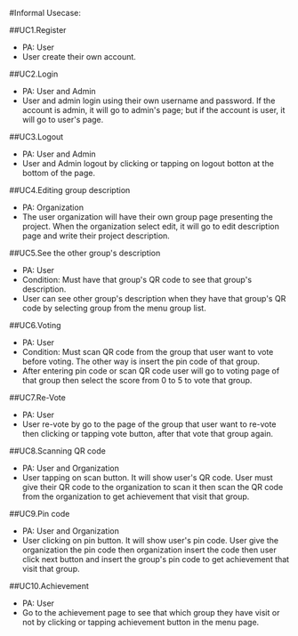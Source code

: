 #Informal Usecase:

##UC1.Register
- PA: User
- User create their own account.
  
##UC2.Login
- PA: User and Admin
- User and admin login using their own username and password. If the account is admin, it will go to admin's page; but if the account is user, it will go to user's page.
  
##UC3.Logout
- PA: User and Admin
- User and Admin logout by clicking or tapping on logout botton at the bottom of the page.
  
##UC4.Editing group description
- PA: Organization
- The user organization will have their own group page presenting the project. When the organization select edit, it will go to edit description page and write their project description.
  
##UC5.See the other group's description
- PA: User
- Condition: Must have that group's QR code to see that group's description.
- User can see other group's description when they have that group's QR code by selecting group from the menu group list.
    
##UC6.Voting
- PA: User
- Condition: Must scan QR code from the group that user want to vote before voting. The other way is insert the pin code of that group.
- After entering pin code or scan QR code user will go to voting page of that group then select the score from 0 to 5 to vote that group.

##UC7.Re-Vote
- PA: User
- User re-vote by go to the page of the group that user want to re-vote then clicking or tapping vote button, after that vote that group again.  
    
##UC8.Scanning QR code
- PA: User and Organization
- User tapping on scan button. It will show user's QR code. User must give their QR code to the organization to scan it then scan the QR code from the organization to get achievement that visit that group.
    
##UC9.Pin code
- PA: User and Organization
- User clicking on pin button. It will show user's pin code. User give the organization the pin code then organization insert the code then user click next button and insert the group's pin code to get achievement that visit that group.
    
##UC10.Achievement
- PA: User
- Go to the achievement page to see that which group they have visit or not by clicking or tapping achievement button in the menu page.
